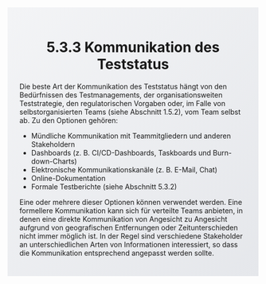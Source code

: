 <div class="rounded-lg border shadow-sm" style="background: linear-gradient(135deg,#F3F4F6 0%,#E5E7EB 100%); padding: 24px; border-color: #9CA3AF">
  <header style="margin-bottom:12px">
    <h1 class="text-2xl font-bold text-gray-900">5.3.3 Kommunikation des Teststatus</h1>
  </header>
  <article class="prose max-w-none">
    <p>Die beste Art der Kommunikation des Teststatus hängt von den Bedürfnissen des Testmanagements, der organisationsweiten Teststrategie, den regulatorischen Vorgaben oder, im Falle von selbstorganisierten Teams (siehe Abschnitt 1.5.2), vom Team selbst ab. Zu den Optionen gehören:</p>
    <ul>
      <li>Mündliche Kommunikation mit Teammitgliedern und anderen Stakeholdern</li>
      <li>Dashboards (z. B. CI/CD-Dashboards, Taskboards und Burn-down-Charts)</li>
      <li>Elektronische Kommunikationskanäle (z. B. E-Mail, Chat)</li>
      <li>Online-Dokumentation</li>
      <li>Formale Testberichte (siehe Abschnitt 5.3.2)</li>
    </ul>
    <p>Eine oder mehrere dieser Optionen können verwendet werden. Eine formellere Kommunikation kann sich für verteilte Teams anbieten, in denen eine direkte Kommunikation von Angesicht zu Angesicht aufgrund von geografischen Entfernungen oder Zeitunterschieden nicht immer möglich ist. In der Regel sind verschiedene Stakeholder an unterschiedlichen Arten von Informationen interessiert, so dass die Kommunikation entsprechend angepasst werden sollte.</p>
  </article>
</div>
